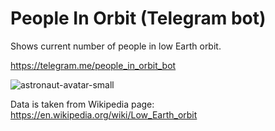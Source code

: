 # People In Orbit (Telegram bot)

Shows current number of people in low Earth orbit.

https://telegram.me/people_in_orbit_bot

![astronaut-avatar-small](https://user-images.githubusercontent.com/13807146/197038357-654ac675-5365-497c-873a-2a716f399803.jpg)

Data is taken from Wikipedia page: https://en.wikipedia.org/wiki/Low_Earth_orbit
